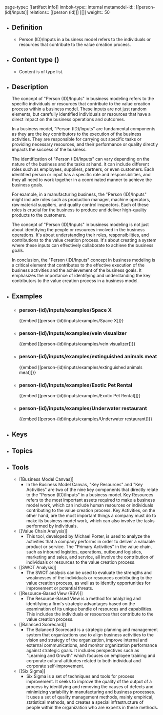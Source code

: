 page-type:: [[artifact info]]
innbok-type:: internal
metamodel-id:: [[person-(id)/inputs]]
relations:: [[person (id)]] [[]]
weight:: 50

- ## Definition
  - Person (ID)/Inputs in a business model refers to the individuals or resources that contribute to the value creation process.
- ## Content type ()
  - Content is of type list.
  
- ## Description
  The concept of "Person (ID)/Inputs" in business modeling refers to the specific individuals or resources that contribute to the value creation process within a business model. These inputs are not just random elements, but carefully identified individuals or resources that have a direct impact on the business operations and outcomes.
  
  In a business model, "Person (ID)/Inputs" are fundamental components as they are the key contributors to the execution of the business activities. They are responsible for carrying out specific tasks or providing necessary resources, and their performance or quality directly impacts the success of the business.
  
  The identification of "Person (ID)/Inputs" can vary depending on the nature of the business and the tasks at hand. It can include different roles such as employees, suppliers, partners, or even customers. Each identified person or input has a specific role and responsibilities, and they all need to work together in a coordinated manner to achieve the business goals.
  
  For example, in a manufacturing business, the "Person (ID)/Inputs" might include roles such as production manager, machine operators, raw material suppliers, and quality control inspectors. Each of these roles is crucial for the business to produce and deliver high-quality products to the customers.
  
  The concept of "Person (ID)/Inputs" in business modeling is not just about identifying the people or resources involved in the business operations. It's about understanding their roles, responsibilities, and contributions to the value creation process. It's about creating a system where these inputs can effectively collaborate to achieve the business goals.
  
  In conclusion, the "Person (ID)/Inputs" concept in business modeling is a critical element that contributes to the effective execution of the business activities and the achievement of the business goals. It emphasizes the importance of identifying and understanding the key contributors to the value creation process in a business model.
- ## Examples
  - ### person-(id)/inputs/examples/Space X
    {{embed [[person-(id)/inputs/examples/Space X]]}}
  - ### person-(id)/inputs/examples/vein visualizer
    {{embed [[person-(id)/inputs/examples/vein visualizer]]}}
  - ### person-(id)/inputs/examples/extinguished animals meat
    {{embed [[person-(id)/inputs/examples/extinguished animals meat]]}}
  - ### person-(id)/inputs/examples/Exotic Pet Rental
    {{embed [[person-(id)/inputs/examples/Exotic Pet Rental]]}}
  - ### person-(id)/inputs/examples/Underwater restaurant
    {{embed [[person-(id)/inputs/examples/Underwater restaurant]]}}
  
- ## Keys
  
- ## Topics
  
- ## Tools
  - [[Business Model Canvas]]
    - In the Business Model Canvas, "Key Resources" and "Key Activities" are two of the nine key components that directly relate to the "Person (ID)/Inputs" in a business model. Key Resources refers to the most important assets required to make a business model work, which can include human resources or individuals contributing to the value creation process. Key Activities, on the other hand, are the most important things a company must do to make its business model work, which can also involve the tasks performed by individuals.
  - [[Value Chain Analysis]]
    - This tool, developed by Michael Porter, is used to analyze the activities that a company performs in order to deliver a valuable product or service. The "Primary Activities" in the value chain, such as inbound logistics, operations, outbound logistics, marketing and sales, and service, all involve the contribution of individuals or resources to the value creation process.
  - [[SWOT Analysis]]
    - The SWOT analysis can be used to evaluate the strengths and weaknesses of the individuals or resources contributing to the value creation process, as well as to identify opportunities for improvement or potential threats.
  - [[Resource-Based View (RBV)]]
    - The Resource-Based View is a method for analyzing and identifying a firm's strategic advantages based on the examination of its unique bundle of resources and capabilities. This includes the individuals or resources that contribute to the value creation process.
  - [[Balanced Scorecard]]
    - The Balanced Scorecard is a strategic planning and management system that organizations use to align business activities to the vision and strategy of the organization, improve internal and external communications, and monitor organization performance against strategic goals. It includes perspectives such as "Learning and Growth" which focuses on employee training and corporate cultural attitudes related to both individual and corporate self-improvement.
  - [[Six Sigma]]
    - Six Sigma is a set of techniques and tools for process improvement. It seeks to improve the quality of the output of a process by identifying and removing the causes of defects and minimizing variability in manufacturing and business processes. It uses a set of quality management methods, mainly empirical, statistical methods, and creates a special infrastructure of people within the organization who are experts in these methods.

